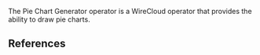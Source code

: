 The Pie Chart Generator operator is a WireCloud operator that provides the ability to draw pie charts.

## References
